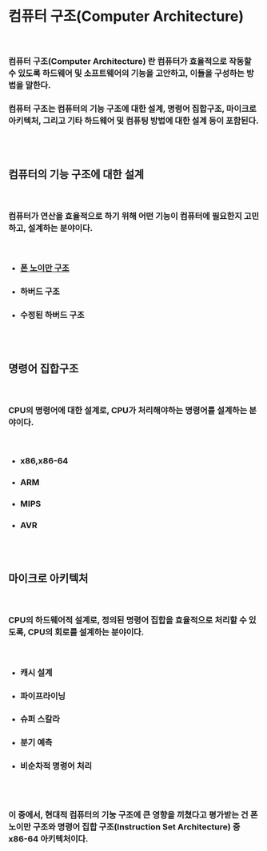 # **컴퓨터 구조(Computer Architecture)**

<br>

### **컴퓨터 구조(Computer Architecture)** 란 **컴퓨터가 효율적으로 작동할 수 있도록 하드웨어 및 소프트웨어의 기능을 고안하고, 이들을 구성하는 방법**을 말한다.

### 컴퓨터 구조는 컴퓨터의 기능 구조에 대한 설계, 명령어 집합구조, 마이크로 아키텍처, 그리고 기타 하드웨어 및 컴퓨팅 방법에 대한 설계 등이 포함된다.

<br><br>

## **컴퓨터의 기능 구조에 대한 설계**

<br>

### 컴퓨터가 연산을 효율적으로 하기 위해 어떤 기능이 컴퓨터에 필요한지 고민하고, 설계하는 분야이다.

<br>

+ ### [**폰 노이만 구조**](%ED%8F%B0%20%EB%85%B8%EC%9D%B4%EB%A7%8C%20%EA%B5%AC%EC%A1%B0.md)
+ ### 하버드 구조
+ ### 수정된 하버드 구조

<br><br>

## **명령어 집합구조**

<br>

### CPU의 명령어에 대한 설계로, CPU가 처리해야하는 명령어를 설계하는 분야이다.

<br>

+ ### **x86,x86-64**
+ ### ARM
+ ### MIPS
+ ### AVR

<br><br>

## **마이크로 아키텍처**

<br>

### CPU의 하드웨어적 설계로, 정의된 명령어 집합을 효율적으로 처리할 수 있도록, CPU의 회로를 설계하는 분야이다.

<br>

+ ### 캐시 설계
+ ### 파이프라이닝
+ ### 슈퍼 스칼라
+ ### 분기 예측
+ ### 비순차적 명령어 처리

<br><br>

### 이 중에서, 현대적 컴퓨터의 기눙 구조에 큰 영향을 끼쳤다고 평가받는 건 **폰 노이만 구조**와 **명령어 집합 구조(Instruction Set Architecture) 중 x86-64 아키텍처**이다.